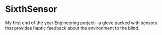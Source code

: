 SixthSensor
===========

My first end of the year Engineering porject--a glove packed with sensors that provides haptic feedback about the environment to the blind.

